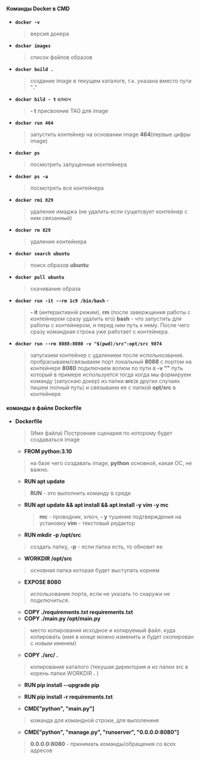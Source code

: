 #### Команды Docker в CMD
- **`docker -v`** 
  > версия докера
- **`docker images`** 
  > список файлов образов 
- **`docker build .`** 
  >создание image в текущем каталоге, т.к. указана вместо пути "**.**" 
- **`docker bild - t`** ключ 
  >**- t** присвоение TAG для image
- **`docker run 464`** 
  >запустить контейнер на основании image **464**(первые цифры image) 
- **`docker ps`** 
  >посмотреть запущенные контейнера 
- **`docker ps -a`** 
  >посмотреть все контейнера
- **`docker rmi 829`** 
  >удаление имаджа (не удалить если сущетсвует контейнер с ним связанный)
- **`docker rm 829`** 
  >удаление контейнера 
- **`docker search ubuntu`** 
  >поиск образов **ubuntu**
- **`docker pull ubuntu`** 
  >скачивание образа
- **`docker run -it --rm 1с9 /bin/bash`** -
  >**- it** (интерактивній режим), **rm** (после завержщения работы с контейнером сразу удалить его) 
  > **bash** - что запустить для работы с контейнером, и перед ним путь к нему. 
  > После чего сразу командная строка уже работает с контейнера.

- **`docker run --rm 8088:8080 -v "$(pwd)/src":opt/src 9874`** 
  >запускаем контейнер с удалением после испольнозвания. 
  > пробрасываем/связываем порт локальный **8088** с портом на контейнере **8080** 
  > подключаем волюм по пути в **-v ""** 
  > путь который в примере используется тогда когда мы формируем команду (запускаю докер)
  > из папки **src**(в других случаях пишем полный путь) и связываем ее с папкой **opt/src** в контейнере


#### команды в файле Dockerfile
- **Dockerfile** 
  >(Имя файла) Построение сценария по которому будет создаваться image
  - **FROM python:3.10** 
  >на базе чего создавать image, **python** основной, какая ОС, не важно.
  
  - **RUN apt update** 
  >**RUN** - это выполнить команду в среде 
  - **RUN apt update && apt install && apt install -y vim -y mc** 
    >**mc** - проводник, ключ,  **- y** тушение подтверждения на установку
    >**vim** - текстовый редактор   
  
  - **RUN mkdir -p /opt/src** 
  >создать папку, **-p** - если папка есть, то обновит ее
  
  - **WORKDIR /opt/src** 
  >основная папка которая будет выступать корнем
  
  - **EXPOSE 8080** 
  >использование порта, если не указать то снаружи не подключиться. 
  
  - **COPY ./requirements.txt requirements.txt** 
  - **COPY ./main.py /opt/main.py** 
  >место копирования исходное и копируемый файл. 
  >куда копировать (имя в конце можно изменить и будет скопирован с новым именем)
  - **COPY ./src/ .** 
  >копирование каталого (текушая директория и из папки src в корень папки WORKDIR **.** )
  
  - **RUN pip install --upgrade pip**
  - **RUN pip install -r requirements.txt**

  - **CMD["python", "main.py"]** 
  >команда для командной строки, для выполениня
  - **CMD["python", "manage.py", "runserver", "0.0.0.0:8080"]** 
  >**0.0.0.0:8080** - принимать команды/обращения со всех адресов




